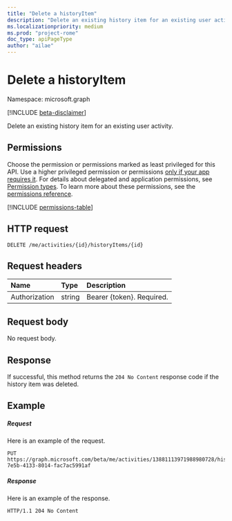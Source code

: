```yaml
---
title: "Delete a historyItem"
description: "Delete an existing history item for an existing user activity."
ms.localizationpriority: medium
ms.prod: "project-rome"
doc_type: apiPageType
author: "ailae"
---
```


# Delete a historyItem

Namespace: microsoft.graph

[!INCLUDE [beta-disclaimer](../../includes/beta-disclaimer.md)]

Delete an existing history item for an existing user activity.

## Permissions

Choose the permission or permissions marked as least privileged for this API. Use a higher privileged permission or permissions [only if your app requires it](/graph/permissions-overview#best-practices-for-using-microsoft-graph-permissions). For details about delegated and application permissions, see [Permission types](/graph/permissions-overview#permission-types). To learn more about these permissions, see the [permissions reference](/graph/permissions-reference).


<!-- { "blockType": "permissions", "name": "projectrome_delete_historyitem" } -->
[!INCLUDE [permissions-table](../includes/permissions/projectrome-delete-historyitem-permissions.md)]

## HTTP request

<!-- { "blockType": "ignored" } -->

```http
DELETE /me/activities/{id}/historyItems/{id}
```

## Request headers

|Name | Type | Description|
|:----|:-----|:-----------|
|Authorization | string | Bearer {token}. Required.|

## Request body

No request body.

## Response

If successful, this method returns the `204 No Content` response code if the history item was deleted.

## Example

##### Request

Here is an example of the request.


<!-- {
  "blockType": "request",
  "name": "delete_historyItem",
  "sampleKeys": ["13881113971988980728", "390e06e2-7e5b-4133-8014-fac7ac5991af"]
}-->

```http
PUT https://graph.microsoft.com/beta/me/activities/13881113971988980728/historyItems/390e06e2-7e5b-4133-8014-fac7ac5991af
```

##### Response

Here is an example of the response.

<!-- {
  "blockType": "response",
  "truncated": true,
} -->

```http
HTTP/1.1 204 No Content
```

<!-- uuid: 8fcb5dbc-d5aa-4681-8e31-b001d5168d79
2017-06-07 14:57:30 UTC -->
<!--
{
  "type": "#page.annotation",
  "description": "Delete historyitem",
  "keywords": "",
  "section": "documentation",
  "tocPath": "",
  "suppressions": [
	
  ]
}
-->


